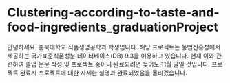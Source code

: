 # Clustering-according-to-taste-and-food-ingredients_graduationProject

안녕하세요.
충북대학교 식품생명공학과 학생입니다.
해당 프로젝트는 농업진흥청에서 제공하는 국가표준식품성분 데이터베이스(DB) 9.3을 이용하고 있습니다.
현재 이와 관련하여 졸업 논문 작성 및 프로젝트 중이니 완료되려면 늦어도 11월 말일 것입니다.
프로젝트 완료시 프로젝트에 대한 자세한 설명과 완료되었음을 올리겠습니다.
